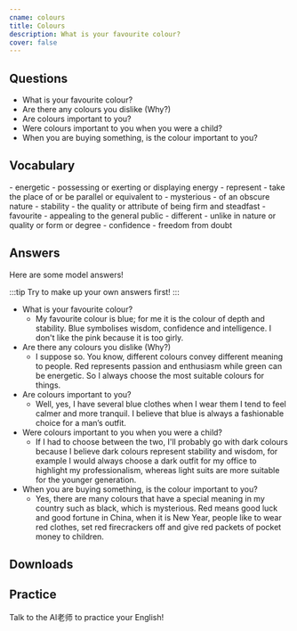 ```yaml
---
cname: colours
title: Colours
description: What is your favourite colour?
cover: false
---
```

<banner></banner>

## Questions

- What is your favourite colour?
- Are there any colours you dislike (Why?)
- Are colours important to you?
- Were colours important to you when you were a child?
- When you are buying something, is the colour important to you?

## Vocabulary

<vocab-list>
- energetic
  - possessing or exerting or displaying energy
- represent
  - take the place of or be parallel or equivalent to
- mysterious
  - of an obscure nature
- stability
  - the quality or attribute of being firm and steadfast  
- favourite
  - appealing to the general public
- different
  - unlike in nature or quality or form or degree
- confidence
  - freedom from doubt

<!-- blank -->

</vocab-list>

## Answers
Here are some model answers!

:::tip
Try to make up your own answers first!
:::

- What is your favourite colour?
  - My favourite colour is blue; for me it is the colour of depth and stability. Blue symbolises wisdom, confidence and intelligence. I don&#39;t like the pink because it is too girly.
- Are there any colours you dislike (Why?)
  - I suppose so. You know, different colours convey different meaning to people. Red represents passion and enthusiasm while green can be energetic. So I always choose the most suitable colours for things.
- Are colours important to you?
  - Well, yes, I have several blue clothes when I wear them I tend to feel calmer and more tranquil. I believe that blue is always a fashionable choice for a man’s outfit.
- Were colours important to you when you were a child?
  - If I had to choose between the two, I&#39;ll probably go with dark colours because I believe dark colours represent stability and wisdom, for example I would always choose a dark outfit for my office to highlight my professionalism, whereas light suits are more suitable for the younger generation.
- When you are buying something, is the colour important to you?
  - Yes, there are many colours that have a special meaning in my country such as black, which is mysterious. Red means good luck and good fortune in China, when it is New Year, people like to wear red clothes, set red firecrackers off and give red packets of pocket money to children.

## Downloads
<downloads></downloads>

## Practice
Talk to the AI老师 to practice your English!
<qrfooter></qrfooter>




